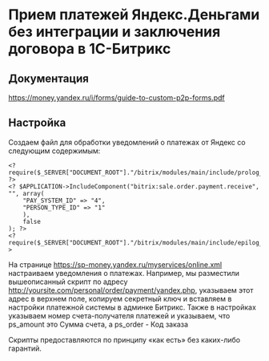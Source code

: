 # Прием платежей Яндекс.Деньгами без интеграции и заключения договора в 1С-Битрикс

## Документация
https://money.yandex.ru/i/forms/guide-to-custom-p2p-forms.pdf

## Настройка

Создаем файл для обработки уведомлений о платежах от Яндекс со следующим содержимым:

    <? require($_SERVER["DOCUMENT_ROOT"]."/bitrix/modules/main/include/prolog_before.php"); ?>
    <? $APPLICATION->IncludeComponent("bitrix:sale.order.payment.receive", "", array(
        "PAY_SYSTEM_ID" => "4",
        "PERSON_TYPE_ID" => "1"
        ),
        false
    ); ?>
    <?require($_SERVER["DOCUMENT_ROOT"]."/bitrix/modules/main/include/epilog_after.php");?>

На странице https://sp-money.yandex.ru/myservices/online.xml настраиваем уведомления о платежах.
Например, мы разместили вышеописанный скрипт по адресу http://yoursite.com/personal/order/payment/yandex.php, указываем этот адрес в верхнем поле, копируем секретный ключ и вставляем в настройки платежной системы в админке Битрикс. Также в настройках указываем номер счета-получателя платежей и указываем, что ps_amount это Сумма счета, а ps_order - Код заказа

Скрипты предоставляются по принципу «как есть» без каких-либо гарантий.
